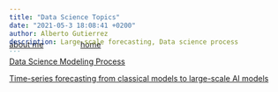 ```yaml
---
title: "Data Science Topics"
date: "2021-05-3 18:08:41 +0200"
author: Alberto Gutierrez
description: Large-scale forecasting, Data science process
...
```


<span style="display:block; color:blue; margin-top:-40px;"> </span>
[about me](../../about.md)  &nbsp;   &nbsp;  &nbsp;  &nbsp;   &nbsp;   &nbsp;  &nbsp;  &nbsp; [home](../../index.md)

[Data Science Modeling Process](20201019DataScienceModelingProcess.md)  

[Time-series forecasting from classical models to large-scale AI models](20210116forecastingPast_to_Present.md)   
